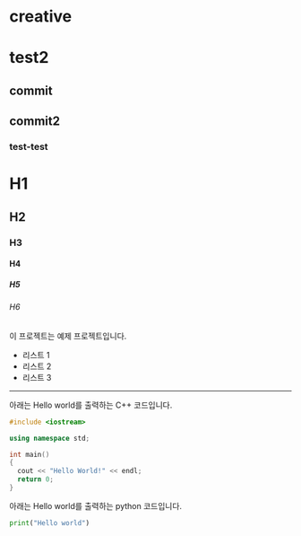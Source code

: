 # creative
# test2
## commit
## commit2
### test-test

# H1
## H2
### H3
#### H4
##### H5
###### H6

이 프로젝트는 예제 프로젝트입니다.

- 리스트 1
- 리스트 2
- 리스트 3


------------------------------------


아래는 Hello world를 출력하는 C++ 코드입니다.

```cpp
#include <iostream>

using namespace std;

int main()
{
  cout << "Hello World!" << endl;
  return 0;
}
```

아래는 Hello world를 출력하는 python 코드입니다.
```python
print("Hello world")
```
